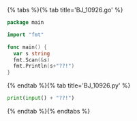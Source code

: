 {% tabs %}{% tab title='BJ_10926.go' %}

```go
package main

import "fmt"

func main() {
  var s string
  fmt.Scan(&s)
  fmt.Println(s+"??!")
}
```

{% endtab %}{% tab title='BJ_10926.py' %}

```py
print(input() + "??!")
```

{% endtab %}{% endtabs %}
